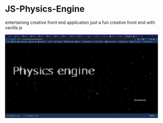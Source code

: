 # JS-Physics-Engine
entertaining creative front end application
just a fun creative front end with vanilla js

![PE demo](./demo.gif)
